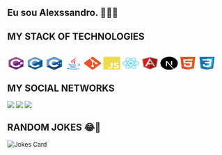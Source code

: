 ## Eu sou Alexssandro. 👋👨‍💻

 ##
 ## MY STACK OF TECHNOLOGIES
 
<div style="display: inline_block"><br>
 <img align="center" alt="Csharp" height="30" width="40" src="https://raw.githubusercontent.com/devicons/devicon/master/icons/csharp/csharp-original.svg">

 <img align="center" alt="C" height="30" width="40" src="https://raw.githubusercontent.com/devicons/devicon/master/icons/c/c-original.svg">
 
 <img align="center" alt="C" height="30" width="40" src="https://raw.githubusercontent.com/devicons/devicon/master/icons/cplusplus/cplusplus-original.svg">

 <img align="center" alt="Java" height="30" width="40" src="https://raw.githubusercontent.com/devicons/devicon/master/icons/java/java-original.svg">
 
 <img align="center" alt="Git" height="30" width="40" src="https://raw.githubusercontent.com/devicons/devicon/master/icons/git/git-original.svg">
 
 <img align="center" alt="Js" height="30" width="40" src="https://raw.githubusercontent.com/devicons/devicon/master/icons/javascript/javascript-plain.svg">

 <img align="center" alt="React" height="30" width="40" src="https://raw.githubusercontent.com/devicons/devicon/master/icons/react/react-original.svg">
 
  <img align="center" alt="Angular" height="30" width="40" src="https://raw.githubusercontent.com/devicons/devicon/master/icons/angularjs/angularjs-original.svg">
 
 <img align="center" alt="Next" height="30" width="40" src="https://raw.githubusercontent.com/devicons/devicon/master/icons/nextjs/nextjs-original.svg">
 
 <img align="center" alt="HTML" height="30" width="40" src="https://raw.githubusercontent.com/devicons/devicon/master/icons/html5/html5-original.svg">

 <img align="center" alt="CSS" height="30" width="40" src="https://raw.githubusercontent.com/devicons/devicon/master/icons/css3/css3-original.svg">
</div>
 
  ##
  ## MY SOCIAL NETWORKS
 <div> 
  <a href="https://instagram.com/alekis.rt/" target="_blank"><img src="https://img.shields.io/badge/-Instagram-%23E4405F?style=for-the-badge&logo=instagram&logoColor=white" target="_blank"></a>
  <a href = "alexssandro.rodrigues.tabosa08@aluno.ifce.edu.br"><img src="https://img.shields.io/badge/-Gmail-%23333?style=for-the-badge&logo=gmail&logoColor=white" target="_blank"></a>
  <a href="https://www.linkedin.com/in/alexssandro-rodrigues-8b546a198/" target="_blank"><img src="https://img.shields.io/badge/-LinkedIn-%230077B5?style=for-the-badge&logo=linkedin&logoColor=white" target="_blank"></a>
</div>   
 
 ## RANDOM JOKES 😂👻
 ![Jokes Card](https://readme-jokes.vercel.app/api)
